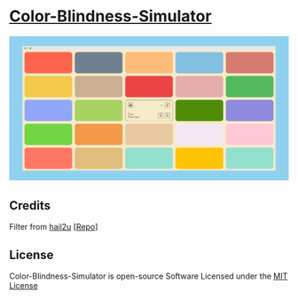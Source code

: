 # [Color-Blindness-Simulator](https://praashoo7.github.io/Photo-Gallery-React/)

![Readme Image](Color-Blindness-Simulator.png)


## Credits

Filter from [hail2u](https://github.com/hail2u) [[Repo](https://github.com/hail2u/color-blindness-emulation)]

## License

Color-Blindness-Simulator is open-source Software Licensed under the [MIT License](https://github.com/Praashoo7/Color-Blindness-Simulator/blob/main/LICENSE)
